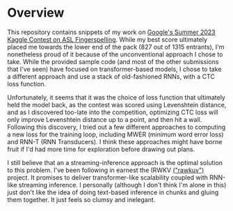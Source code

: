 # Overview

This repository contains snippets of my work on [Google's Summer 2023 Kaggle Contest on ASL Fingerspelling](https://www.kaggle.com/competitions/asl-fingerspelling). While my best score ultimately
placed me towards the lower end of the pack (827 out of 1315 entrants), I'm nonetheless proud of it because of the unconventional approach I chose to take. While the provided sample code (and most of the 
other submissions that I've seen) have focused on transformer-based models, I chose to take a different approach and use a stack of old-fashioned RNNs, with a CTC loss function.

Unfortunately, it seems that it was the choice of loss function that ultimately held the model back, as the contest was scored using Levenshtein distance, and as I discovered too-late into the 
competition, optimizing CTC loss will only improve Levenshtein distance up to a point, and then hit a wall. Following this discovery, I tried out a few different approaches to computing a new loss
for the training loop, including MWER (minimum word error loss) and RNN-T (RNN Transducers). I think these approaches might have borne fruit if I'd had more time for exploration before drawing out plans.

I still believe that an a streaming-inference approach is the optimal solution to this problem. I've been following in earnest the (RWKV [("rawkuv")](https://rwkv.org) project. It promises to deliver transformer-like 
scalability coupled with RNN-like streaming inference. I personally (although I don't think I'm alone in this) just don't like the idea of doing text-based inference in chunks and gluing them together. It just feels so clumsy and inelegant.
